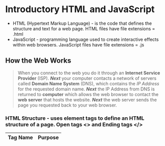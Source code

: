 # Introductory HTML and JavaScript
- HTML (Hypertext Markup Language) - is the code that defines the structure and text for a web page. HTML files have file extensions = .html
- JavaScript - programming language used to create interactive effects within web browsers. JavaScript files have file extensions = .js
## How the Web Works
> When you connect to the web you do it through an **Internet Service Provider** (ISP).
> ***Next*** your computer contacts a network of servers called **Domain Name System** (DNS), which contains the *IP Address* for the requested domain name.
> ***Next*** the IP Address from DNS is returned to **computer** which allows the web browser to contact the **web server** that hosts the website.
> ***Next*** the web server sends the page you requested back to your web browser.
### HTML Structure - uses element tags to define an HTML structure of a page. Open tags <> and Ending tags </>
| Tag Name | Purpose |
| -------- | -------- |

